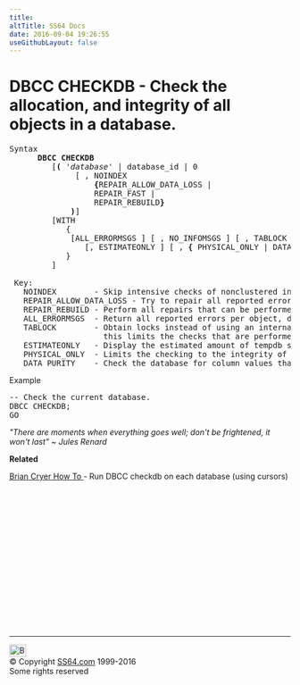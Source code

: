 ```yaml
---
title:
altTitle: SS64 Docs
date: 2016-09-04 19:26:55
useGithubLayout: false
---
```

<!-- #BeginLibraryItem "/Library/head_sql.lbi" --><!-- #EndLibraryItem --><h1>DBCC CHECKDB - Check the allocation,  and  integrity of all  objects in a database.</h1>
<pre>Syntax
      <b>DBCC CHECKDB </b><br>         [<b>(</b> '<i>database</i>' | database_id | 0<br>              [ , NOINDEX <br>                  <b>{</b>REPAIR_ALLOW_DATA_LOSS |
                  REPAIR_FAST |
                  REPAIR_REBUILD<b>}</b><br>             <b>)</b>]<br>         [WITH <br>            {<br>             [ALL_ERRORMSGS ] [ , NO_INFOMSGS ] [ , TABLOCK ]<br>                [, ESTIMATEONLY ] [ , <b>{</b> PHYSICAL_ONLY | DATA_PURITY <b>}</b> ]<br>            }<br>         ]<br>
 Key:
   NOINDEX        - Skip intensive checks of nonclustered indexes for user tables
   REPAIR_ALLOW_DATA_LOSS - Try to repair all reported errors.
   REPAIR_REBUILD - Perform all repairs that can be performed without risk of data loss.
   ALL_ERRORMSGS  - Return all reported errors per object, default = first 200 errors.
   TABLOCK        - Obtain locks instead of using an internal database snapshot. 
                    this limits the checks that are performed.
   ESTIMATEONLY   - Display the estimated amount of tempdb space that would be required.
   PHYSICAL_ONLY  - Limits the checking to the integrity of the physical structure
   DATA_PURITY    - Check the database for column values that are not valid or out-of-range.
</pre>

<p>Example</p>
<pre>-- Check the current database.<br>DBCC CHECKDB;<br>GO
</pre>
<p class="quote"><i>"There are moments when everything goes well;
don't be frightened, it won't last"
~ Jules Renard</i></p>
<p>  <b>Related</b></p>
<p><a href="http://www.cryer.co.uk/brian/sqlserver/howtorundbcccheckdboneachdb.htm">Brian Cryer How To </a>- Run DBCC checkdb on each database (using cursors)</p><!-- #BeginLibraryItem "/Library/foot_sql.lbi" --><p>
<!-- ss64-sql -->
<ins class="adsbygoogle" style="display:inline-block;width:300px;height:250px" data-ad-client="ca-pub-6140977852749469" data-ad-slot="6953563613"></ins>
<script>
(adsbygoogle = window.adsbygoogle || []).push({});
</script></p>
<hr>
<div id="bl" class="footer"><a href="dbcc_checkdb.html#"><img src="../images/top.png" width="30" height="22" alt="Back to the Top"></a></div>
<div id="br" class="footer, tagline">© Copyright <a href="../index.html">SS64.com</a> 1999-2016<br>
Some rights reserved</div><!-- #EndLibraryItem -->

